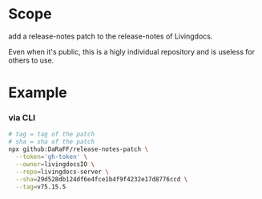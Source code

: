 # Scope

add a release-notes patch to the release-notes of Livingdocs.

Even when it's public, this is a higly individual repository and is useless for others to use.

# Example

### via CLI


```bash
# tag = tag of the patch
# sha = sha of the patch
npx github:DaRaFF/release-notes-patch \
  --token='gh-token' \
  --owner=livingdocsIO \
  --repo=livingdocs-server \
  --sha=29d528db124df6e4fce1b4f9f4232e17d8776ccd \
  --tag=v75.15.5
```
